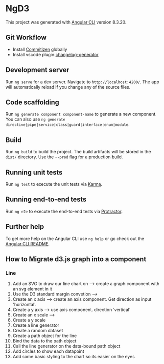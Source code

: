 # NgD3

This project was generated with [Angular CLI](https://github.com/angular/angular-cli) version 8.3.20.

## Git Workflow

* Install [Commitizen](https://marketplace.visualstudio.com/items?itemName=axetroy.vscode-changelog-generator) globally
* Install vscode plugin [changelog-generator](https://marketplace.visualstudio.com/items?itemName=axetroy.vscode-changelog-generator)

## Development server

Run `ng serve` for a dev server. Navigate to `http://localhost:4200/`. The app will automatically reload if you change any of the source files.

## Code scaffolding

Run `ng generate component component-name` to generate a new component. You can also use `ng generate directive|pipe|service|class|guard|interface|enum|module`.

## Build

Run `ng build` to build the project. The build artifacts will be stored in the `dist/` directory. Use the `--prod` flag for a production build.

## Running unit tests

Run `ng test` to execute the unit tests via [Karma](https://karma-runner.github.io).

## Running end-to-end tests

Run `ng e2e` to execute the end-to-end tests via [Protractor](http://www.protractortest.org/).

## Further help

To get more help on the Angular CLI use `ng help` or go check out the [Angular CLI README](https://github.com/angular/angular-cli/blob/master/README.md).


## How to Migrate d3.js graph into a component

### Line


1. Add an SVG to draw our line chart on --> create a graph component with an svg element in it
2. Use the D3 standard margin convetion --> 
3. Create an x axis --> create an axis component. Get direction as input 'horizontal'.
4. Create a y axis --> use axis component. direction 'vertical'
5. Create an x scale --> 
6. Create a y scale
7. Create a line generator
8. Create a random dataset
9. Create a path object for the line
10. Bind the data to the path object
11. Call the line generator on the data-bound path object
12. Add circles to show each datapoint
13. Add some basic styling to the chart so its easier on the eyes
